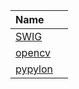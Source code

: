 |Name||
|:-|:-|
|[SWIG](https://github.com/zhouxiaoyuan/study/blob/master/softs/SWIG.md)||
|[opencv](https://github.com/zhouxiaoyuan/study/blob/master/softs/opencv.md)||
|[pypylon](https://github.com/zhouxiaoyuan/study/blob/master/softs/pypylon.md)||
